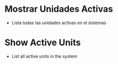 # Mostrar Unidades Activas

- Lista todas las unidades activas en el sistemas

# Show Active Units

- List all active units in the system
